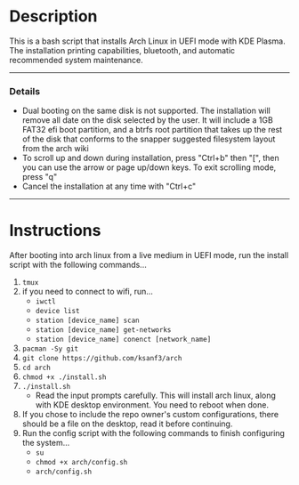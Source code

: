 # Description

This is a bash script that installs Arch Linux in UEFI mode with KDE Plasma.
The installation printing capabilities, bluetooth, and automatic recommended system maintenance. 

---

### Details

  - Dual booting on the same disk is not supported. The installation will remove all date on the disk selected by the user. It will include a 1GB FAT32 efi boot partition, and a btrfs root partition that takes up the rest of the disk that conforms to the snapper suggested filesystem layout from the arch wiki
  - To scroll up and down during installation, press "Ctrl+b" then "[", then you can use the arrow or page up/down keys. To exit scrolling mode, press "q"
  - Cancel the installation at any time with "Ctrl+c"

---

# Instructions

After booting into arch linux from a live medium in UEFI mode, run the install script with the following commands...
  1. `tmux`
  2. if you need to connect to wifi, run...
      - `iwctl`
      - `device list`
      - `station [device_name] scan`
      - `station [device_name] get-networks`
      - `station [device_name] conenct [network_name]`
  3. `pacman -Sy git` 
  4. `git clone https://github.com/ksanf3/arch`
  5. `cd arch`
  6. `chmod +x ./install.sh`
  7. `./install.sh`
      - Read the input prompts carefully. This will install arch linux, along with KDE desktop environment. You need to reboot when done.
  8. If you chose to include the repo owner's custom configurations, there should be a file on the desktop, read it before continuing.
  9. Run the config script with the following commands to finish configuring the system...
      - `su`
      - `chmod +x arch/config.sh`
      - `arch/config.sh`
